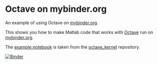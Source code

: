 # Octave on mybinder.org

An example of using Octave on [mybinder.org](https://mybinder.org/).

This shows you how to make Matlab code that works with [Octave](https://www.gnu.org/software/octave/) run on [mybinder.org](https://mybinder.org/).

The [example notebook](index.ipynb) is taken from the [octave_kernel](https://github.com/Calysto/octave_kernel) repository.

[![Binder](https://mybinder.org/badge_logo.svg)](https://mybinder.org/v2/gh/sea587dog/octave_example/master?labpath=index.ipynb)
